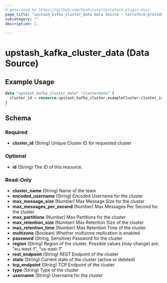```yaml
---
# generated by https://github.com/hashicorp/terraform-plugin-docs
page_title: "upstash_kafka_cluster_data Data Source - terraform-provider-upstash"
subcategory: ""
description: |-
  
---
```


# upstash_kafka_cluster_data (Data Source)



## Example Usage

```terraform
data "upstash_kafka_cluster_data" "clusterData" {
  cluster_id = resource.upstash_kafka_cluster.exampleCluster.cluster_id
}
```

<!-- schema generated by tfplugindocs -->
## Schema

### Required

- **cluster_id** (String) Unique Cluster ID for requested cluster

### Optional

- **id** (String) The ID of this resource.

### Read-Only

- **cluster_name** (String) Name of the team
- **encoded_username** (String) Encoded Username for the cluster
- **max_message_size** (Number) Max Message Size for the cluster
- **max_messages_per_second** (Number) Max Messages Per Second for the cluster
- **max_partitions** (Number) Max Partitions for the cluster
- **max_retention_size** (Number) Max Retention Size of the cluster
- **max_retention_time** (Number) Max Retention Time of the cluster
- **multizone** (Boolean) Whether multizone replication is enabled
- **password** (String, Sensitive) Password for the cluster
- **region** (String) Region of the cluster. Possible values (may change) are: "eu-west-1", "us-east-1"
- **rest_endpoint** (String) REST Endpoint of the cluster
- **state** (String) Current state of the cluster (active or deleted)
- **tcp_endpoint** (String) TCP Endpoint of the cluster
- **type** (String) Type of the cluster
- **username** (String) Username for the cluster


